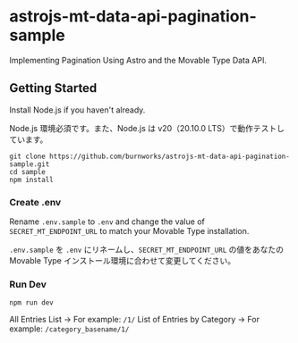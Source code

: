 # astrojs-mt-data-api-pagination-sample
Implementing Pagination Using Astro and the Movable Type Data API.
## Getting Started
Install Node.js if you haven't already.

Node.js 環境必須です。また、Node.js は v20（20.10.0 LTS）で動作テストしています。
```shell
git clone https://github.com/burnworks/astrojs-mt-data-api-pagination-sample.git
cd sample
npm install
```
### Create .env
Rename `.env.sample` to `.env` and change the value of `SECRET_MT_ENDPOINT_URL` to match your Movable Type installation.

`.env.sample` を `.env` にリネームし、`SECRET_MT_ENDPOINT_URL` の値をあなたの Movable Type インストール環境に合わせて変更してください。
### Run Dev
```shell
npm run dev
```
All Entries List → For example: `/1/`
List of Entries by Category → For example: `/category_basename/1/`
